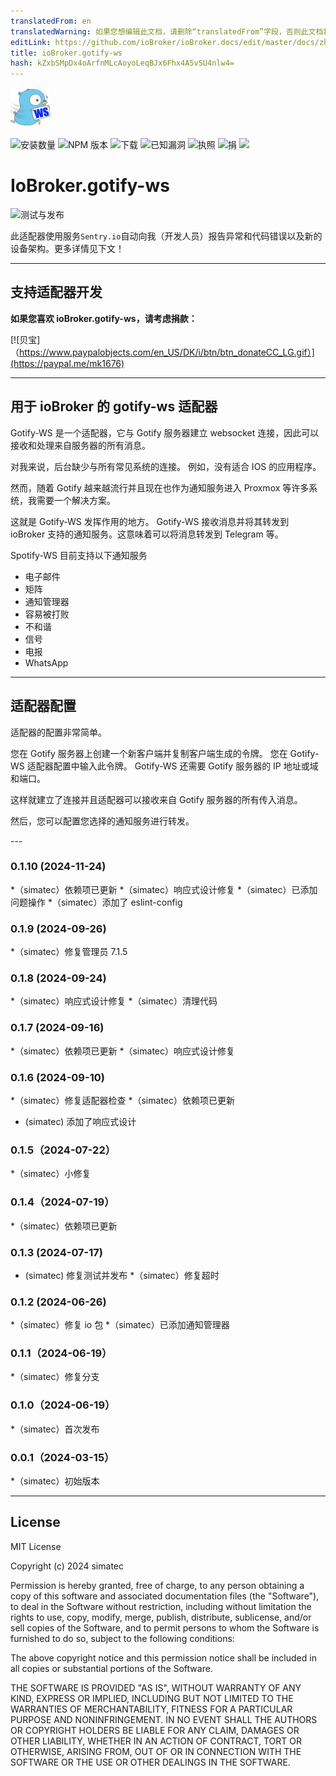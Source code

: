 ```yaml
---
translatedFrom: en
translatedWarning: 如果您想编辑此文档，请删除“translatedFrom”字段，否则此文档将再次自动翻译
editLink: https://github.com/ioBroker/ioBroker.docs/edit/master/docs/zh-cn/adapterref/iobroker.gotify-ws/README.md
title: ioBroker.gotify-ws
hash: kZxbSMpDx4oArfnMLcAoyoLeqBJx6Fhx4A5vSU4nlw4=
---
```

![标识](../../../en/adapterref/iobroker.gotify-ws/admin/gotify-ws.png)

![安装数量](http://iobroker.live/badges/gotify-ws-stable.svg)
![NPM 版本](http://img.shields.io/npm/v/iobroker.gotify-ws.svg)
![下载](https://img.shields.io/npm/dm/iobroker.gotify-ws.svg)
![已知漏洞](https://snyk.io/test/github/simatec/ioBroker.gotify-ws/badge.svg)
![执照](https://img.shields.io/github/license/simatec/ioBroker.gotify-ws?style=flat)
![捐](https://img.shields.io/badge/paypal-donate%20|%20spenden-blue.svg)
![](https://img.shields.io/static/v1?label=Sponsor&message=%E2%9D%A4&logo=GitHub&color=%23fe8e86)

# IoBroker.gotify-ws
![测试与发布](https://github.com/simatec/ioBroker.gotify-ws/workflows/Test%20and%20Release/badge.svg)

此适配器使用服务`Sentry.io`自动向我（开发人员）报告异常和代码错误以及新的设备架构。更多详情见下文！

---

## 支持适配器开发
**如果您喜欢 ioBroker.gotify-ws，请考虑捐款：**

[![贝宝]（https://www.paypalobjects.com/en_US/DK/i/btn/btn_donateCC_LG.gif）](https://paypal.me/mk1676)

---

## 用于 ioBroker 的 gotify-ws 适配器
Gotify-WS 是一个适配器，它与 Gotify 服务器建立 websocket 连接，因此可以接收和处理来自服务器的所有消息。

对我来说，后台缺少与所有常见系统的连接。
例如，没有适合 IOS 的应用程序。

然而，随着 Gotify 越来越流行并且现在也作为通知服务进入 Proxmox 等许多系统，我需要一个解决方案。

这就是 Gotify-WS 发挥作用的地方。
Gotify-WS 接收消息并将其转发到 ioBroker 支持的通知服务。这意味着可以将消息转发到 Telegram 等。

Spotify-WS 目前支持以下通知服务

* 电子邮件
* 矩阵
* 通知管理器
* 容易被打败
* 不和谐
* 信号
* 电报
* WhatsApp

---

## 适配器配置
适配器的配置非常简单。

您在 Gotify 服务器上创建一个新客户端并复制客户端生成的令牌。
您在 Gotify-WS 适配器配置中输入此令牌。
Gotify-WS 还需要 Gotify 服务器的 IP 地址或域和端口。

这样就建立了连接并且适配器可以接收来自 Gotify 服务器的所有传入消息。

然后，您可以配置您选择的通知服务进行转发。

--- <!-- ### **正在进行中** -->

### 0.1.10 (2024-11-24)
*（simatec）依赖项已更新
*（simatec）响应式设计修复
*（simatec）已添加问题操作
*（simatec）添加了 eslint-config

### 0.1.9 (2024-09-26)
*（simatec）修复管理员 7.1.5

### 0.1.8 (2024-09-24)
*（simatec）响应式设计修复
*（simatec）清理代码

### 0.1.7 (2024-09-16)
*（simatec）依赖项已更新
*（simatec）响应式设计修复

### 0.1.6 (2024-09-10)
*（simatec）修复适配器检查
*（simatec）依赖项已更新
* (simatec) 添加了响应式设计

### 0.1.5（2024-07-22）
*（simatec）小修复

### 0.1.4（2024-07-19）
*（simatec）依赖项已更新

### 0.1.3 (2024-07-17)
* (simatec) 修复测试并发布
*（simatec）修复超时

### 0.1.2 (2024-06-26)
*（simatec）修复 io 包
*（simatec）已添加通知管理器

### 0.1.1（2024-06-19）
*（simatec）修复分支

### 0.1.0（2024-06-19）
*（simatec）首次发布

### 0.0.1（2024-03-15）
*（simatec）初始版本

---

## License

MIT License

Copyright (c) 2024 simatec

Permission is hereby granted, free of charge, to any person obtaining a copy
of this software and associated documentation files (the "Software"), to deal
in the Software without restriction, including without limitation the rights
to use, copy, modify, merge, publish, distribute, sublicense, and/or sell
copies of the Software, and to permit persons to whom the Software is
furnished to do so, subject to the following conditions:

The above copyright notice and this permission notice shall be included in all
copies or substantial portions of the Software.

THE SOFTWARE IS PROVIDED "AS IS", WITHOUT WARRANTY OF ANY KIND, EXPRESS OR
IMPLIED, INCLUDING BUT NOT LIMITED TO THE WARRANTIES OF MERCHANTABILITY,
FITNESS FOR A PARTICULAR PURPOSE AND NONINFRINGEMENT. IN NO EVENT SHALL THE
AUTHORS OR COPYRIGHT HOLDERS BE LIABLE FOR ANY CLAIM, DAMAGES OR OTHER
LIABILITY, WHETHER IN AN ACTION OF CONTRACT, TORT OR OTHERWISE, ARISING FROM,
OUT OF OR IN CONNECTION WITH THE SOFTWARE OR THE USE OR OTHER DEALINGS IN THE
SOFTWARE.